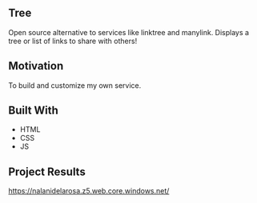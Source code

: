 ## Tree
Open source alternative to services like linktree and manylink. Displays a tree or list of links to share with others! 

## Motivation
To build and customize my own service. 
## Built With
- HTML
- CSS
- JS
    
## Project Results
https://nalanidelarosa.z5.web.core.windows.net/
